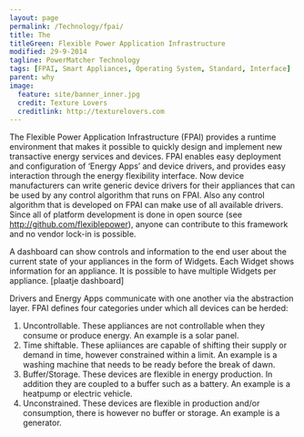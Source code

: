 ```yaml
---
layout: page
permalink: /Technology/fpai/
title: The
titleGreen: Flexible Power Application Infrastructure
modified: 29-9-2014
tagline: PowerMatcher Technology
tags: [FPAI, Smart Appliances, Operating System, Standard, Interface]
parent: why
image:
  feature: site/banner_inner.jpg
  credit: Texture Lovers
  creditlink: http://texturelovers.com
---
```


The Flexible Power Application Infrastructure (FPAI) provides a runtime environment that makes it possible to quickly design and implement new transactive energy services and devices. FPAI enables easy deployment and configuration of ‘Energy Apps’ and device drivers, and provides easy interaction through the energy flexibility interface. Now device manufacturers can write generic device drivers for their appliances that can be used by any control algorithm that runs on FPAI. Also any control algorithm that is developed on FPAI can make use of all available drivers. Since all of platform development is done in open source (see http://github.com/flexiblepower), anyone can contribute to this framework and no vendor lock-in is possible.

A dashboard can show controls and information to the end user about the current state of your appliances in the form of Widgets. Each Widget shows information for an appliance. It is possible to have multiple Widgets per appliance.
[plaatje dashboard]

Drivers and Energy Apps communicate with one another via the abstraction layer. FPAI defines four categories under which all devices can be herded:

1. Uncontrollable. These appliances are not controllable when they consume or produce energy. An example is a solar panel.
2. Time shiftable. These apliiances are capable of shifting their supply or demand in time, however constrained within a limit. An example is a washing machine that needs to be ready before the break of dawn.
3. Buffer/Storage. These devices are flexible in energy production. In addition they are coupled to a buffer such as a battery. An example is a heatpump or electric vehicle.
4. Unconstrained. These devices are flexible in production and/or consumption, there is however no buffer or storage. An example is a generator.
